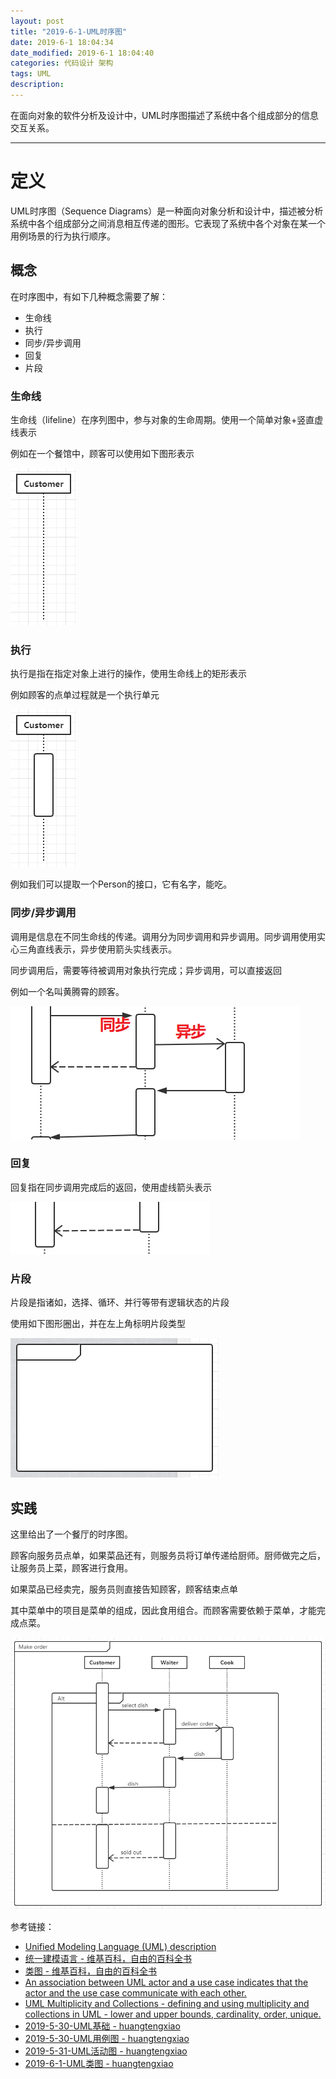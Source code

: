 ```yaml
---
layout: post
title: "2019-6-1-UML时序图"
date: 2019-6-1 18:04:34
date_modified: 2019-6-1 18:04:40
categories: 代码设计 架构
tags: UML
description: 
---
```


在面向对象的软件分析及设计中，UML时序图描述了系统中各个组成部分的信息交互关系。

-----

# 定义

UML时序图（Sequence Diagrams）是一种面向对象分析和设计中，描述被分析系统中各个组成部分之间消息相互传递的图形。它表现了系统中各个对象在某一个用例场景的行为执行顺序。

## 概念

在时序图中，有如下几种概念需要了解：

- 生命线
- 执行
- 同步/异步调用
- 回复
- 片段

### 生命线

生命线（lifeline）在序列图中，参与对象的生命周期。使用一个简单对象+竖直虚线表示

例如在一个餐馆中，顾客可以使用如下图形表示

![1559386877305](../media/1559386877305.png)

### 执行

执行是指在指定对象上进行的操作，使用生命线上的矩形表示

例如顾客的点单过程就是一个执行单元

![1559386988227](../media/1559386988227.png)

例如我们可以提取一个Person的接口，它有名字，能吃。

### 同步/异步调用

调用是信息在不同生命线的传递。调用分为同步调用和异步调用。同步调用使用实心三角直线表示，异步使用箭头实线表示。

同步调用后，需要等待被调用对象执行完成；异步调用，可以直接返回

例如一个名叫黄腾霄的顾客。

![1559387467289](../media/1559387467289.png)

### 回复

回复指在同步调用完成后的返回，使用虚线箭头表示

![1559387637862](../media/1559387637862.png)

### 片段

片段是指诸如，选择、循环、并行等带有逻辑状态的片段

使用如下图形圈出，并在左上角标明片段类型

![1559387722853](../media/1559387722853.png)

## 实践

这里给出了一个餐厅的时序图。

顾客向服务员点单，如果菜品还有，则服务员将订单传递给厨师。厨师做完之后，让服务员上菜，顾客进行食用。

如果菜品已经卖完，服务员则直接告知顾客，顾客结束点单

其中菜单中的项目是菜单的组成，因此食用组合。而顾客需要依赖于菜单，才能完成点菜。

![1559388099944](../media/1559388099944.png)



参考链接：

- [Unified Modeling Language (UML) description](https://www.uml-diagrams.org/)
- [统一建模语言 - 维基百科，自由的百科全书](https://zh.wikipedia.org/wiki/统一建模语言)
- [类图 - 维基百科，自由的百科全书](https://zh.wikipedia.org/wiki/類別圖)
- [An association between UML actor and a use case indicates that the actor and the use case communicate with each other.](https://www.uml-diagrams.org/use-case-actor-association.html)
- [UML Multiplicity and Collections - defining and using multiplicity and collections in UML - lower and upper bounds, cardinality, order, unique.](https://www.uml-diagrams.org/multiplicity.html)
- [2019-5-30-UML基础 - huangtengxiao](https://xinyuehtx.github.io/post/UML基础.html)
- [2019-5-30-UML用例图 - huangtengxiao](https://xinyuehtx.github.io/post/UML用例图.html)
- [2019-5-31-UML活动图 - huangtengxiao](https://xinyuehtx.github.io/post/UML活动图.html)
- [2019-6-1-UML类图 - huangtengxiao](https://xinyuehtx.github.io/post/UML类图.html)





